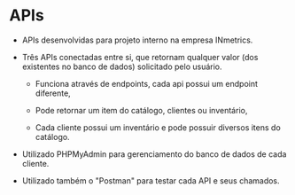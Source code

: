 # APIs

  - APIs desenvolvidas para projeto interno na empresa INmetrics.


  
  - Três APIs conectadas entre si, que retornam qualquer valor (dos existentes no banco de dados) solicitado pelo usuário.
        
        
       - Funciona através de endpoints, cada api possui um endpoint diferente,
        
       - Pode retornar um item do catálogo, clientes ou inventário,
        
       - Cada cliente possui um inventário e pode possuir diversos itens do catálogo.


            
  - Utilizado PHPMyAdmin para gerenciamento do banco de dados de cada cliente.
  
  - Utilizado também o "Postman" para testar cada API e seus chamados.
